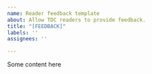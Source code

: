 ```yaml
---
name: Reader feedback template
about: Allow TDC readers to provide feedback.
title: "[FEEDBACK]"
labels: ''
assignees: ''

---
```


Some content here
